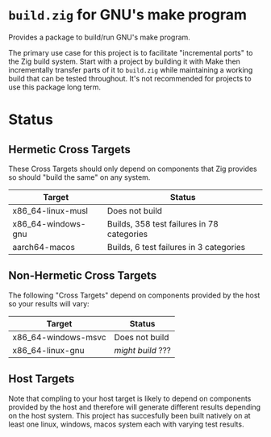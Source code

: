 # `build.zig` for GNU's make program

Provides a package to build/run GNU's make program.

The primary use case for this project is to facilitate "incremental ports" to the Zig build system.
Start with a project by building it with Make then incrementally transfer parts of it to `build.zig`
while maintaining a working build that can be tested throughout.  It's not recommended for projects to
use this package long term.

# Status

## Hermetic Cross Targets

These Cross Targets should only depend on components that Zig provides so should "build the same" on any system.

| Target              | Status                                     |
|---------------------|--------------------------------------------|
| x86_64-linux-musl   | Does not build                             |
| x86_64-windows-gnu  | Builds, 358 test failures in 78 categories |
| aarch64-macos       | Builds,  6 test failures in 3 categories |

## Non-Hermetic Cross Targets

The following "Cross Targets" depend on components provided by the host so your results will vary:

| Target              | Status                |
|---------------------|-----------------------|
| x86_64-windows-msvc | Does not build        |
| x86_64-linux-gnu    | *might build* ???     |

## Host Targets

Note that compling to your host target is likely to depend on components provided by the host
and therefore will generate different results  depending on the host system.  This
project has succesfully been built natively on at least one linux, windows, macos system
each with varying test results.
